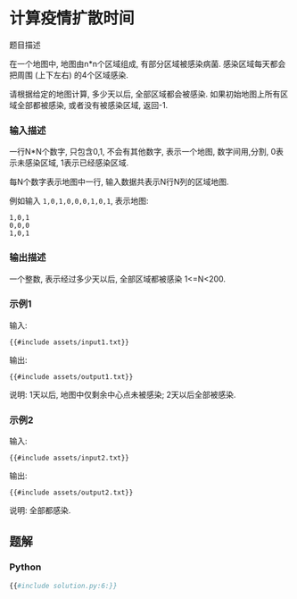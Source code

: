 # 计算疫情扩散时间

题目描述

在一个地图中, 地图由n*n个区域组成, 有部分区域被感染病菌. 感染区域每天都会把周围 (上下左右) 的4个区域感染.

请根据给定的地图计算, 多少天以后, 全部区域都会被感染. 如果初始地图上所有区域全部都被感染, 或者没有被感染区域, 返回-1.

### 输入描述

一行N*N个数字, 只包含0,1, 不会有其他数字, 表示一个地图, 数字间用,分割, 0表示未感染区域, 1表示已经感染区域.

每N个数字表示地图中一行, 输入数据共表示N行N列的区域地图.

例如输入 `1,0,1,0,0,0,1,0,1`, 表示地图:

```text
1,0,1
0,0,0
1,0,1
```

### 输出描述

一个整数, 表示经过多少天以后, 全部区域都被感染 1<=N<200.

### 示例1

输入:

```text
{{#include assets/input1.txt}}
```

输出:

```text
{{#include assets/output1.txt}}
```

说明: 1天以后, 地图中仅剩余中心点未被感染; 2天以后全部被感染.

### 示例2

输入:

```text
{{#include assets/input2.txt}}
```

输出:

```text
{{#include assets/output2.txt}}
```

说明: 全部都感染.

## 题解

### Python

```python
{{#include solution.py:6:}}
```